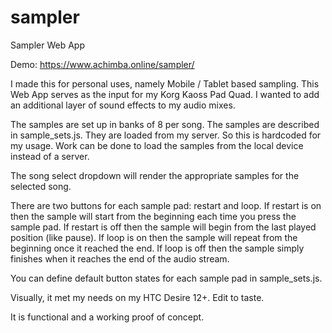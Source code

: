 # sampler
Sampler Web App

Demo: https://www.achimba.online/sampler/ 

I made this for personal uses, namely Mobile / Tablet based sampling. 
This Web App serves as the input for my Korg Kaoss Pad Quad. 
I wanted to add an additional layer of sound effects to my audio mixes. 

The samples are set up in banks of 8 per song. 
The samples are described in sample_sets.js. They are loaded from my server. So this is hardcoded for my usage. Work can be done to load the samples from the local device instead of a server. 

The song select dropdown will render the appropriate samples for the selected song. 

There are two buttons for each sample pad: restart and loop. 
If restart is on then the sample will start from the beginning each time you press the sample pad. 
If restart is off then the sample will begin from the last played position (like pause). 
If loop is on then the sample will repeat from the beginning once it reached the end. 
If loop is off then the sample simply finishes when it reaches the end of the audio stream. 

You can define default button states for each sample pad in sample_sets.js. 

Visually, it met my needs on my HTC Desire 12+. Edit to taste. 

It is functional and a working proof of concept. 
